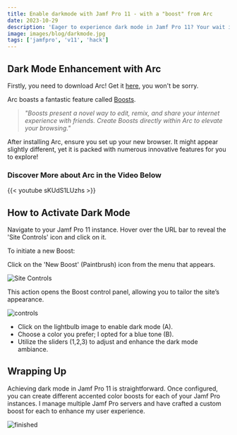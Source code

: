 ```yaml
---
title: Enable darkmode with Jamf Pro 11 - with a "boost" from Arc
date: 2023-10-29
description: 'Eager to experience dark mode in Jamf Pro 11? Your wait is over! Enhance your user experience with Arc and a whole lot more.'
image: images/blog/darkmode.jpg
tags: ['jamfpro', 'v11', 'hack']
---
```


## Dark Mode Enhancement with Arc

Firstly, you need to download Arc! Get it [here](https://arc.net), you won't be sorry.

Arc boasts a fantastic feature called [Boosts](https://arc.net/boosts).

>*"Boosts present a novel way to edit, remix, and share your internet experience with friends. Create Boosts directly within Arc to elevate your browsing."*

After installing Arc, ensure you set up your new browser. It might appear slightly different, yet it is packed with numerous innovative features for you to explore!

### Discover More about Arc in the Video Below

{{< youtube sKUdS1LUzhs >}}

## How to Activate Dark Mode

Navigate to your Jamf Pro 11 instance. Hover over the URL bar to reveal the 'Site Controls' icon and click on it.

To initiate a new Boost:

Click on the 'New Boost' (Paintbrush) icon from the menu that appears.

![Site Controls](https://share.cleanshot.com/y0ydSF6J+)

This action opens the Boost control panel, allowing you to tailor the site’s appearance.

![controls](https://blog.motionbug.com/images/blog/boostdark.jpg)

- Click on the lightbulb image to enable dark mode (A).
- Choose a color you prefer; I opted for a blue tone (B).
- Utilize the sliders (1,2,3) to adjust and enhance the dark mode ambiance.

## Wrapping Up

Achieving dark mode in Jamf Pro 11 is straightforward. Once configured, you can create different accented color boosts for each of your Jamf Pro instances. I manage multiple Jamf Pro servers and have crafted a custom boost for each to enhance my user experience.

![finished](https://blog.motionbug.com/images/blog/darkmode.jpg)
